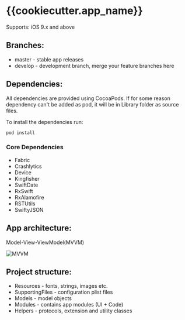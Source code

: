# {{cookiecutter.app_name}}

Supports: iOS 9.x and above

## Branches:

* master - stable app releases
* develop - development branch, merge your feature branches here

## Dependencies:

All dependencies are provided using CocoaPods. If for some reason dependency can't be added as pod, it will be in Library folder as source files.

To install the dependencies run:

```
pod install
```

### Core Dependencies

* Fabric
* Crashlytics
* Device
* Kingfisher
* SwiftDate
* RxSwift
* RxAlamofire
* RSTUtils
* SwiftyJSON

## App architecture:

Model-View-ViewModel(MVVM)

![MVVM](http://i.imgur.com/gGvGSCa.png)

## Project structure:

* Resources - fonts, strings, images etc.
* SupportingFiles - configuration plist files
* Models - model objects
* Modules - contains app modules (UI + Code)
* Helpers - protocols, extension and utility classes
